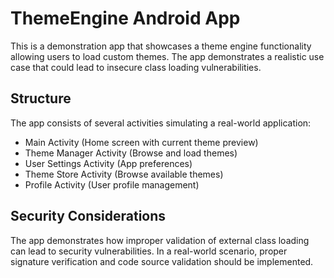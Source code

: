 # ThemeEngine Android App

This is a demonstration app that showcases a theme engine functionality allowing users to load custom themes. The app demonstrates a realistic use case that could lead to insecure class loading vulnerabilities.

## Structure

The app consists of several activities simulating a real-world application:
- Main Activity (Home screen with current theme preview)
- Theme Manager Activity (Browse and load themes)
- User Settings Activity (App preferences)
- Theme Store Activity (Browse available themes)
- Profile Activity (User profile management)

## Security Considerations

The app demonstrates how improper validation of external class loading can lead to security vulnerabilities. In a real-world scenario, proper signature verification and code source validation should be implemented.
